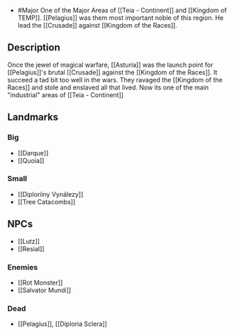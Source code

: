 - #Major
One of the Major Areas of [[Teia - Continent]] and [[Kingdom of TEMP]]. [[Pelagius]] was them most important noble of this region. He lead the [[Crusade]] against [[Kingdom of the Races]].
## Description
Once the jewel of magical warfare, [[Asturia]] was the launch point for [[Pelagius]]'s brutal [[Crusade]] against the [[Kingdom of the Races]]. It succeed a tad bit too well in the wars. They ravaged the [[Kingdom of the Races]] and stole and enslaved all that lived. Now its one of the main "industrial" areas of [[Teia - Continent]]
## Landmarks
### Big
- [[Darque]]
- [[Quoia]]
### Small
- [[Diploriiny Vynálezy]]
- [[Tree Catacombs]]
## NPCs
- [[Lutz]]
- [[Resial]]
### Enemies
- [[Rot Monster]]
- [[Salvator Mundi]]
### Dead
- [[Pelagius]], [[Diploria Sclera]]